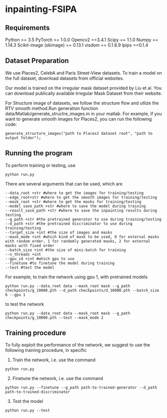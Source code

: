 # inpainting-FSIPA
## Requirements
Python >= 3.5
PyTorch >= 1.0.0
Opencv2 ==3.4.1
Scipy == 1.1.0
Numpy == 1.14.3
Scikit-image (skimage) == 0.13.1
visdom == 0.1.8.9
lpips ==0.1.4
## Dataset Preparation
We use Places2, CelebA and Paris Street-View datasets. To train a model on the full dataset, download datasets from official websites.

Our model is trained on the irregular mask dataset provided by Liu et al. You can download publically available Irregular Mask Dataset from their website.

For Structure image of datasets, we follow the structure flow and utlize the RTV smooth method.Run generation function data/Matlab/generate_structre_images.m in your matlab. For example, if you want to generate smooth images for Places2, you can run the following code:
```
generate_structure_images("path to Places2 dataset root", "path to output folder");
```
## Running the program
To perform training or testing, use 
```
python run.py
```
There are several arguments that can be used, which are
```
--data_root +str #where to get the images for training/testing
--edge_root+str #where to get the smooth images for training/testing
--mask_root +str #where to get the masks for training/testing
--model_save_path +str #where to save the model during training
--result_save_path +str #where to save the inpainting results during testing
--g_path +str #the pretrained generator to use during training/testing
--d_path +str #the pretrained discriminator to use during training/testing
--target_size +int #the size of images and masks
--mask_mode +int #which kind of mask to be used, 0 for external masks with random order, 1 for randomly generated masks, 2 for external masks with fixed order
--batch_size +int #the size of mini-batch for training
--n_threads +int
--gpu_id +int #which gpu to use
--finetune #to finetune the model during training
--test #test the model
```
For example, to train the network using gpu 1, with pretrained models
```
python run.py --data_root data --mask_root mask --g_path checkpoints/g_10000.pth --d_path checkpoints/d_10000.pth --batch_size 6 --gpu 1
```
to test the network
```
python run.py --data_root data --mask_root mask --g_path checkpoints/g_10000.pth --test --mask_mode 2
```
## Training procedure
To fully exploit the performance of the network, we suggest to use the following training procedure, in specific
1. Train the network, i.e. use the command
```
python run.py
```
2. Finetune the network, i.e. use the command
```
python run.py --finetune --g_path path-to-trained-generator --d_path path-to-trained-discriminator
```
3. Test the model
```
python run.py --test
```
